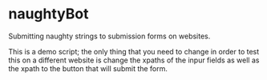 # naughtyBot
Submitting naughty strings to submission forms on websites.


This is a demo script; the only thing that you need to change in order to 
test this on a different website is change the xpaths of the inpur fields
as well as the xpath to the button that will submit the form.
